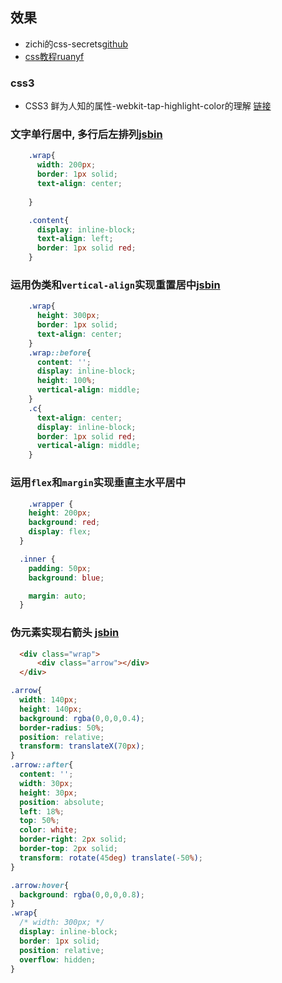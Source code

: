 ## 效果


- zichi的css-secrets[github](https://github.com/hanzichi/css-secrets)
- [css教程ruanyf](https://github.com/wangdoc/css-tutorial/tree/master/docs)

### css3
- CSS3 鲜为人知的属性-webkit-tap-highlight-color的理解 [链接](https://www.cnblogs.com/libin-1/p/5903350.html)

### 文字单行居中, 多行后左排列[jsbin](http://js.jirengu.com/filih/2/edit)
```css
	.wrap{
	  width: 200px;
	  border: 1px solid;
	  text-align: center;
	  
	}

	.content{
	  display: inline-block;
	  text-align: left;
	  border: 1px solid red;
	}
```

### 运用伪类和`vertical-align`实现重置居中[jsbin](http://js.jirengu.com/qavof/3/edit)
```css
	.wrap{
	  height: 300px;
	  border: 1px solid;
	  text-align: center;
	}
	.wrap::before{
	  content: '';
	  display: inline-block;
	  height: 100%;
	  vertical-align: middle;
	}
	.c{
	  text-align: center;
	  display: inline-block;
	  border: 1px solid red;
	  vertical-align: middle;
	}
```

### 运用`flex`和`margin`实现垂直主水平居中
```css
	.wrapper {
    height: 200px;
    background: red;
    display: flex;
  }

  .inner {
    padding: 50px;
    background: blue;

    margin: auto;
  }
```

### 伪元素实现右箭头 [jsbin](http://js.jirengu.com/tuzon/3/edit)
```html
  <div class="wrap">
      <div class="arrow"></div>
  </div>
```
```css
.arrow{
  width: 140px;
  height: 140px;
  background: rgba(0,0,0,0.4);
  border-radius: 50%;
  position: relative;
  transform: translateX(70px);
}
.arrow::after{
  content: '';
  width: 30px;
  height: 30px;
  position: absolute;
  left: 18%;
  top: 50%;
  color: white;
  border-right: 2px solid;
  border-top: 2px solid;
  transform: rotate(45deg) translate(-50%);
}

.arrow:hover{
  background: rgba(0,0,0,0.8);
}
.wrap{
  /* width: 300px; */
  display: inline-block;
  border: 1px solid;
  position: relative;
  overflow: hidden;
}
```